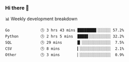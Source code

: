 ### Hi there 👋

<!--
**linvon/linvon** is a ✨ _special_ ✨ repository because its `README.md` (this file) appears on your GitHub profile.

Here are some ideas to get you started:

- 🔭 I’m currently working on ...
- 🌱 I’m currently learning ...
- 👯 I’m looking to collaborate on ...
- 🤔 I’m looking for help with ...
- 💬 Ask me about ...
- 📫 How to reach me: ...
- 😄 Pronouns: ...
- ⚡ Fun fact: ...
-->



 <!-- waka-box start -->
📊 Weekly development breakdown
```text
Go              🕓 3 hrs 43 mins ████████▌░░░░░░ 57.2%
Python          🕓 2 hrs 5 mins  ████▊░░░░░░░░░░ 32.2%
SQL             🕓 29 mins       █▏░░░░░░░░░░░░░  7.5%
CSV             🕓 8 mins        ▎░░░░░░░░░░░░░░  2.1%
Other           🕓 3 mins        ▏░░░░░░░░░░░░░░  0.9%
```
<!-- Powered by https://github.com/YouEclipse/waka-box-go . -->
<!-- waka-box end -->
